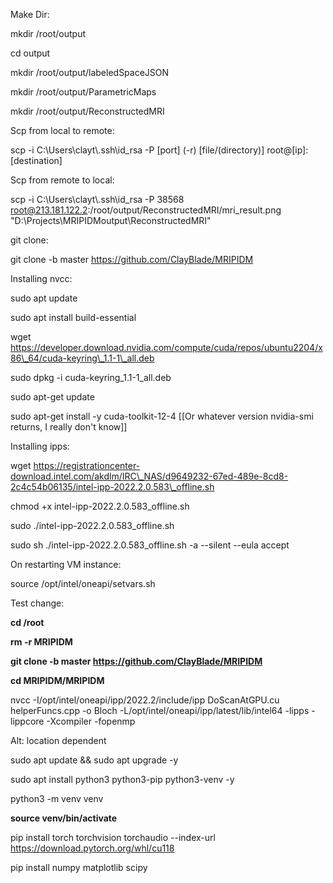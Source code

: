 Make Dir:

mkdir /root/output

cd output

mkdir /root/output/labeledSpaceJSON

mkdir /root/output/ParametricMaps

mkdir /root/output/ReconstructedMRI



Scp from local to remote:

scp -i C:\\Users\\clayt\\.ssh\\id\_rsa -P \[port] (-r) \[file/(directory)] root@\[ip]:\[destination]



Scp from remote to local:

scp -i C:\\Users\\clayt\\.ssh\\id\_rsa -P 38568 root@213.181.122.2:/root/output/ReconstructedMRI/mri\_result.png "D:\\Projects\\MRIPIDMoutput\\ReconstructedMRI"



git clone:

git clone -b master https://github.com/ClayBlade/MRIPIDM



Installing nvcc:

sudo apt update

sudo apt install build-essential

wget https://developer.download.nvidia.com/compute/cuda/repos/ubuntu2204/x86\_64/cuda-keyring\_1.1-1\_all.deb

sudo dpkg -i cuda-keyring\_1.1-1\_all.deb

sudo apt-get update

sudo apt-get install -y cuda-toolkit-12-4 \[\[Or whatever version nvidia-smi returns, I really don't know]]



Installing ipps:

wget https://registrationcenter-download.intel.com/akdlm/IRC\_NAS/d9649232-67ed-489e-8cd8-2c4c54b06135/intel-ipp-2022.2.0.583\_offline.sh

chmod +x intel-ipp-2022.2.0.583\_offline.sh

sudo ./intel-ipp-2022.2.0.583\_offline.sh

sudo sh ./intel-ipp-2022.2.0.583\_offline.sh -a --silent --eula accept





On restarting VM instance:

source /opt/intel/oneapi/setvars.sh



Test change:

**cd /root**

**rm -r MRIPIDM**

**git clone -b master https://github.com/ClayBlade/MRIPIDM**

**cd MRIPIDM/MRIPIDM**

nvcc -I/opt/intel/oneapi/ipp/2022.2/include/ipp DoScanAtGPU.cu helperFuncs.cpp -o Bloch -L/opt/intel/oneapi/ipp/latest/lib/intel64 -lipps -lippcore -Xcompiler -fopenmp



Alt: location dependent

sudo apt update \&\& sudo apt upgrade -y

sudo apt install python3 python3-pip python3-venv -y

python3 -m venv venv

**source venv/bin/activate** 

pip install torch torchvision torchaudio --index-url https://download.pytorch.org/whl/cu118

pip install numpy matplotlib scipy

